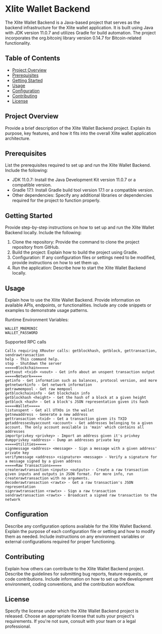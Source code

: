 # Xlite Wallet Backend

The Xlite Wallet Backend is a Java-based project that serves as the backend infrastructure for the Xlite wallet application. It is built using Java with JDK version 11.0.7 and utilizes Gradle for build automation. The project incorporates the org.bitcoinj library version 0.14.7 for Bitcoin-related functionality.

## Table of Contents

- [Project Overview](#project-overview)
- [Prerequisites](#prerequisites)
- [Getting Started](#getting-started)
- [Usage](#usage)
- [Configuration](#configuration)
- [Contributing](#contributing)
- [License](#license)

## Project Overview

Provide a brief description of the Xlite Wallet Backend project. Explain its purpose, key features, and how it fits into the overall Xlite wallet application architecture.

## Prerequisites

List the prerequisites required to set up and run the Xlite Wallet Backend. Include the following:

- JDK 11.0.7: Install the Java Development Kit version 11.0.7 or a compatible version.
- Gradle 17.1: Install Gradle build tool version 17.1 or a compatible version.
- Other dependencies: Specify any additional libraries or dependencies required for the project to function properly.

## Getting Started

Provide step-by-step instructions on how to set up and run the Xlite Wallet Backend locally. Include the following:

1. Clone the repository: Provide the command to clone the project repository from GitHub.
2. Build the project: Explain how to build the project using Gradle.
3. Configuration: If any configuration files or settings need to be modified, provide instructions on how to set them up.
4. Run the application: Describe how to start the Xlite Wallet Backend locally.

## Usage

Explain how to use the Xlite Wallet Backend. Provide information on available APIs, endpoints, or functionalities. Include any code snippets or examples to demonstrate usage patterns.

Runtime Environment Variables:
```
WALLET_MNEMONIC
WALLET_PASSWORD
```

Supported RPC calls
```
Calls requiring XRouter calls: getblockhash, getblock, gettransaction, sendrawtransaction
help - This command help.
stop - Shutdown the server
=====Blockchain=====
gettxout <txid> <vout> - Get info about an unspent transaction output
=====Network=====
getinfo - Get information such as balances, protocol version, and more
getnetworkinfo - Get network information
getrawmempool - Get raw mempool
getblockchaininfo - Get blockchain info
getblockhash <height> - Get the hash of a block at a given height
getblock <hash> - Get a block's JSON representation given its hash
=====Wallet=====
listunspent - Get all UTXOs in the wallet
getnewaddress - Generate a new address
gettransaction <txid> - Get a transaction given its TXID
getaddressesbyaccount <account> - Get addresses belonging to a given account. The only account available is 'main' which contains all addresses
importprivkey <privkey> - Import an address given it's privkey
dumpprivkey <address> - Dump an addresses private key
=====Utilities=====
signmessage <address> <message> - Sign a message with a given address' private key
verifymessage <address> <signature> <message> - Verify a signature for a message signed by a given address
=====Raw Transactions=====
createrawtransaction <inputs> <outputs> - Create a raw transaction given inputs and outputs in JSON format. For more info, run createrawtransaction with no arguments.
decoderawtransaction <rawtx> - Get a raw transaction's JSON representation
signrawtransaction <rawtx> - Sign a raw transaction
sendrawtransaction <rawtx> - Broadcast a signed raw transaction to the network
```

## Configuration

Describe any configuration options available for the Xlite Wallet Backend. Explain the purpose of each configuration file or setting and how to modify them as needed. Include instructions on any environment variables or external configurations required for proper functioning.

## Contributing


Explain how others can contribute to the Xlite Wallet Backend project. Describe the guidelines for submitting bug reports, feature requests, or code contributions. Include information on how to set up the development environment, coding conventions, and the contribution workflow.

## License

Specify the license under which the Xlite Wallet Backend project is released. Choose an appropriate license that suits your project's requirements. If you're not sure, consult with your team or a legal professional.

